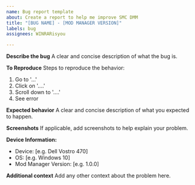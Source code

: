 ```yaml
---
name: Bug report template
about: Create a report to help me improve SMC DMM
title: "[BUG NAME] - [MOD MANAGER VERSION]"
labels: bug
assignees: WINRARisyou

---
```


**Describe the bug**
A clear and concise description of what the bug is.

**To Reproduce**
Steps to reproduce the behavior:
1. Go to '...'
2. Click on '....'
3. Scroll down to '....'
4. See error

**Expected behavior**
A clear and concise description of what you expected to happen.

**Screenshots**
If applicable, add screenshots to help explain your problem.

**Device Information:**
- Device: [e.g. Dell Vostro 470]
 - OS: [e.g. Windows 10]
 - Mod Manager Version: [e.g. 1.0.0]

**Additional context**
Add any other context about the problem here.
